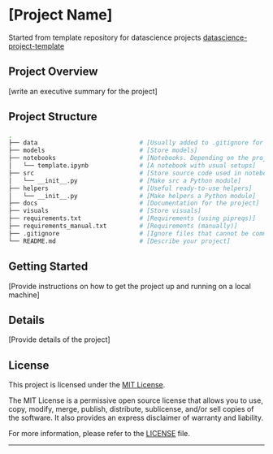 # [Project Name]

Started from template repository for datascience projects [datascience-project-template](https://github.com/DamonRabie/datascience-project-template)

## Project Overview

[write an executive summary for the project]

## Project Structure

```bash
.
├── data                            # [Usually added to .gitignore for data privacy]
├── models                          # [Store models]
├── notebooks                       # [Notebooks. Depending on the project, notebooks may be added to .gitignore]
│   └── template.ipynb              # [A notebook with usual setups]   
├── src                             # [Store source code used in notebooks]
│   └── __init__.py                 # [Make src a Python module]
├── helpers                         # [Useful ready-to-use helpers]
│   └── __init__.py                 # [Make helpers a Python module]
├── docs                            # [Documentation for the project]
├── visuals                         # [Store visuals]
├── requirements.txt                # [Requirements (using pipreqs)]
├── requirements_manual.txt         # [Requirements (manually)]
├── .gitignore                      # [Ignore files that cannot be committed to Git]
└── README.md                       # [Describe your project]
```

## Getting Started

[Provide instructions on how to get the project up and running on a local machine]

## Details

[Provide details of the project]

## License

This project is licensed under the [MIT License](LICENSE).

The MIT License is a permissive open source license that allows you to use, copy, modify, merge, publish, distribute, sublicense, and/or sell copies of the software. It also provides an express disclaimer of warranty and liability.

For more information, please refer to the [LICENSE](LICENSE) file.

---